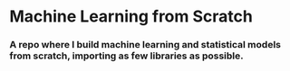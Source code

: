 # Machine Learning from Scratch

### A repo where I build machine learning and statistical models from scratch, importing as few libraries as possible.